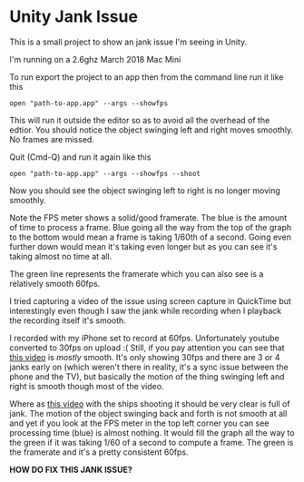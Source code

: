 # Unity Jank Issue

This is a small project to show an jank issue I'm seeing in Unity.

I'm running on a 2.6ghz March 2018 Mac Mini

To run export the project to an app then from the command line run it like this

    open "path-to-app.app" --args --showfps

This will run it outside the editor so as to avoid all the overhead of the edtior.
You should notice the object swinging left and right moves smoothly. No frames
are missed.

Quit (Cmd-Q) and run it again like this

    open "path-to-app.app" --args --showfps --shoot

Now you should see the object swinging left to right is no longer moving smoothly.

Note the FPS meter shows a solid/good framerate. The blue is the amount of time to
process a frame. Blue going all the way from the top of the graph to the bottom would
mean a frame is taking 1/60th of a second. Going even further down would mean it's
taking even longer but as you can see it's taking almost no time at all.

The green line represents the framerate which you can also see is a relatively
smooth 60fps.

I tried capturing a video of the issue using screen capture in QuickTime but interestingly
even though I saw the jank while recording when I playback the recording itself it's
smooth.

I recorded with my iPhone set to record at 60fps. Unfortunately youtube converted to 30fps on
upload :(  Still, if you pay attention you can see that [this video](https://www.youtube.com/watch?v=CjS3s8PPFvA)
is *mostly* smooth. It's only showing 30fps and there are 3 or 4 janks early on
(which weren't there in reality, it's a sync issue between the phone and the TV),
but basically the motion of the thing swinging left and right is smooth though most of the video.

Where as [this video](https://www.youtube.com/watch?v=4ycytP9Qgvk) with the ships shooting
it should be very clear is full of jank. The motion of the object swinging back and forth is
not smooth at all and yet if you look at the FPS meter in the top left corner you can see
processing time (blue) is almost nothing. It would fill the graph all the way to the green
if it was taking 1/60 of a second to compute a frame. The green is the framerate and it's a
pretty consistent 60fps.

**HOW DO FIX THIS JANK ISSUE?**

